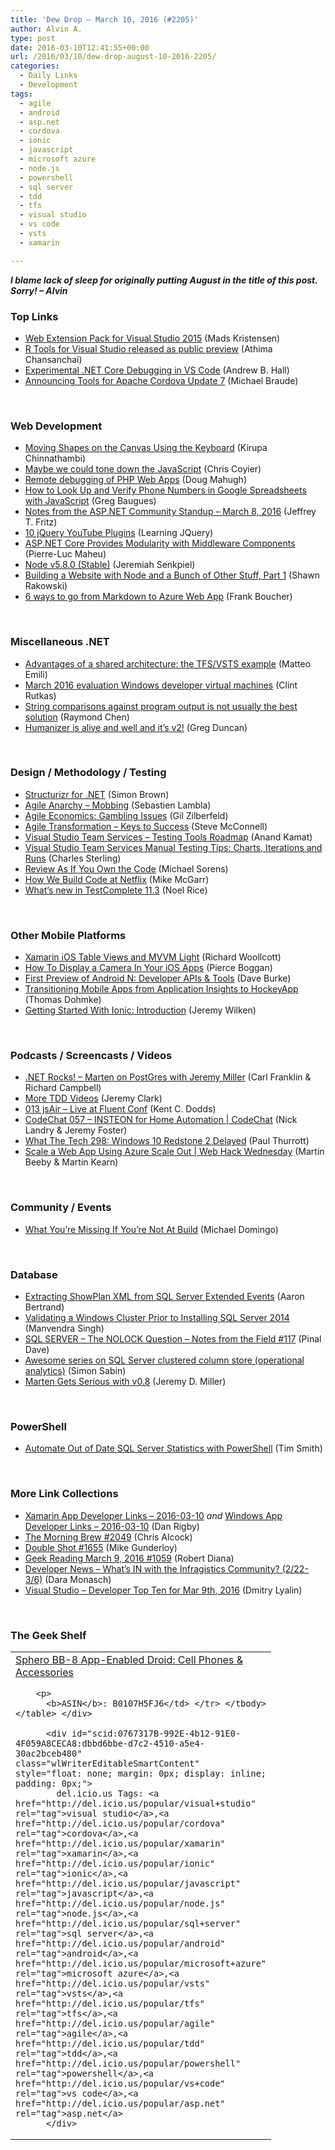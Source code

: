 ```yaml
---
title: 'Dew Drop – March 10, 2016 (#2205)'
author: Alvin A.
type: post
date: 2016-03-10T12:41:55+00:00
url: /2016/03/10/dew-drop-august-10-2016-2205/
categories:
  - Daily Links
  - Development
tags:
  - agile
  - android
  - asp.net
  - cordova
  - ionic
  - javascript
  - microsoft azure
  - node.js
  - powershell
  - sql server
  - tdd
  - tfs
  - visual studio
  - vs code
  - vsts
  - xamarin

---
```

**_I blame lack of sleep for originally putting August in the title of this post. Sorry! &#8211; Alvin_**

### <a name="top"></a>Top Links

  * <a href="https://blogs.msdn.microsoft.com/webdev/2016/03/09/web-extension-pack-for-visual-studio-2015/" target="_blank">Web Extension Pack for Visual Studio 2015</a> (Mads Kristensen)
  * <a href="http://blogs.microsoft.com/firehose/2016/03/09/r-tools-for-visual-studio-released-as-public-preview/" target="_blank">R Tools for Visual Studio released as public preview</a> (Athima Chansanchai)
  * <a href="https://blogs.msdn.microsoft.com/visualstudioalm/2016/03/10/experimental-net-core-debugging-in-vs-code/" target="_blank">Experimental .NET Core Debugging in VS Code</a> (Andrew B. Hall)
  * <a href="https://blogs.msdn.microsoft.com/visualstudio/2016/03/09/announcing-tools-for-apache-cordova-update-7/" target="_blank">Announcing Tools for Apache Cordova Update 7</a> (Michael Braude)

&nbsp;

### <a name="web"></a>Web Development

  * <a href="https://www.kirupa.com/canvas/moving_shapes_canvas_keyboard.htm" target="_blank">Moving Shapes on the Canvas Using the Keyboard</a> (Kirupa Chinnathambi)
  * <a href="https://eev.ee/blog/2016/03/06/maybe-we-could-tone-down-the-javascript/" target="_blank">Maybe we could tone down the JavaScript</a> (Chris Coyier)
  * <a href="http://engineering.microsoft.com/2016/03/09/remote-debugging-of-php-web-apps/" target="_blank">Remote debugging of PHP Web Apps</a> (Doug Mahugh)
  * <a href="http://twilioinc.wpengine.com/2016/03/how-to-look-up-and-verify-phone-numbers-in-google-spreadsheets-with-javascript.html" target="_blank">How to Look Up and Verify Phone Numbers in Google Spreadsheets with JavaScript</a> (Greg Baugues)
  * <a href="https://blogs.msdn.microsoft.com/webdev/2016/03/09/notes-from-the-asp-net-community-standup-march-8-2016/" target="_blank">Notes from the ASP.NET Community Standup – March 8, 2016</a> (Jeffrey T. Fritz)
  * <a href="http://feedproxy.google.com/~r/LearningJquery/~3/X2BPgqqvKTI/10-jquery-youtube-plugins" target="_blank">10 jQuery YouTube Plugins</a> (Learning JQuery)
  * <a href="http://www.infoq.com/news/2016/03/aspnet-core-middleware?utm_campaign=infoq_content&utm_source=infoq&utm_medium=feed&utm_term=global" target="_blank">ASP.NET Core Provides Modularity with Middleware Components</a> (Pierre-Luc Maheu)
  * <a href="https://nodejs.org/en/blog/release/v5.8.0" target="_blank">Node v5.8.0 (Stable)</a> (Jeremiah Senkpiel)
  * <a href="http://www.mylifeforthecode.com/building-a-website-with-node-and-a-bunch-of-other-stuff-part-1/" target="_blank">Building a Website with Node and a Bunch of Other Stuff, Part 1</a> (Shawn Rakowski)
  * <a href="http://www.frankysnotes.com/2016/03/6-ways-to-go-from-markdown-to-azure-web.html" target="_blank">6 ways to go from Markdown to Azure Web App</a> (Frank Boucher)

&nbsp;

### <a name="dotnet"></a>Miscellaneous .NET

  * <a href="http://feedproxy.google.com/~r/MattsAlmSpace/~3/0KO7gtIu-ns/advantages-of-shared-architecture.html" target="_blank">Advantages of a shared architecture: the TFS/VSTS example</a> (Matteo Emili)
  * <a href="https://blogs.windows.com/buildingapps/2016/03/09/march-2016-evaluation-windows-developer-virtual-machines/?WT.mc_id=DX_MVP4025064" target="_blank">March 2016 evaluation Windows developer virtual machines</a> (Clint Rutkas)
  * <a href="https://blogs.msdn.microsoft.com/oldnewthing/20160309-00/?p=93131" target="_blank">String comparisons against program output is not usually the best solution</a> (Raymond Chen)
  * <a href="https://channel9.msdn.com/coding4fun/blog/Humanizer-v2-is-out?WT.mc_id=DX_MVP4025064" target="_blank">Humanizer is alive and well and it&#8217;s v2!</a> (Greg Duncan)

&nbsp;

### <a name="design"></a>Design / Methodology / Testing

  * <a href="http://www.codingthearchitecture.com/2016/03/09/structurizr_for_net.html" target="_blank">Structurizr for .NET</a> (Simon Brown)
  * <a href="http://feedproxy.google.com/~r/SerialSeb/~3/MPsgwB3biwQ/" target="_blank">Agile Anarchy – Mobbing</a> (Sebastien Lambla)
  * <a href="http://feedproxy.google.com/~r/gilzilberfeld/~3/vhaUslbja3Q/agile-economics-gambling-issues.html" target="_blank">Agile Economics: Gambling Issues</a> (Gil Zilberfeld)
  * <a href="http://www.construx.com/10x_Software_Development/Agile_Transformation_-_Keys_to_Success/?blogid=23485" target="_blank">Agile Transformation &#8211; Keys to Success</a> (Steve McConnell)
  * <a href="https://blogs.msdn.microsoft.com/visualstudioalm/2016/03/10/visual-studio-team-services-testing-tools-roadmap/" target="_blank">Visual Studio Team Services – Testing Tools Roadmap</a> (Anand Kamat)
  * <a href="https://blogs.msdn.microsoft.com/visualstudioalm/2016/03/10/visual-studio-team-services-manual-testing-tips-charts-iterations-and-runs/" target="_blank">Visual Studio Team Services Manual Testing Tips: Charts, Iterations and Runs</a> (Charles Sterling)
  * <a href="https://www.simple-talk.com/dotnet/.net-framework/the-zen-of-code-reviews-review-as-if-you-own-the-code/" target="_blank">Review As If You Own the Code</a> (Michael Sorens)
  * <a href="http://techblog.netflix.com/2016/03/how-we-build-code-at-netflix.html" target="_blank">How We Build Code at Netflix</a> (Mike McGarr)
  * <a href="http://blog.falafel.com/whats-new-in-testcomplete-11-3/" target="_blank">What’s new in TestComplete 11.3</a> (Noel Rice)

&nbsp;

### <a name="mobile"></a>Other Mobile Platforms

  * <a href="http://thexamarinjournal.com/xamarin-ios-table-views-and-mvvm-light/" target="_blank">Xamarin iOS Table Views and MVVM Light</a> (Richard Woollcott)
  * <a href="https://blog.xamarin.com/how-to-display-camera-ios-avfoundation/" target="_blank">How To Display a Camera In Your iOS Apps</a> (Pierce Boggan)
  * <a href="http://feedproxy.google.com/~r/blogspot/hsDu/~3/SoWOOjXJZIs/first-preview-of-android-n-developer.html" target="_blank">First Preview of Android N: Developer APIs & Tools</a> (Dave Burke)
  * <a href="https://azure.microsoft.com/blog/transitioning-mobile-apps-from-application-insights-to-hockeyapp/" target="_blank">Transitioning Mobile Apps from Application Insights to HockeyApp</a> (Thomas Dohmke)
  * <a href="http://code.tutsplus.com/tutorials/getting-started-with-ionic-introduction--cms-25919" target="_blank">Getting Started With Ionic: Introduction</a> (Jeremy Wilken)

&nbsp;

### <a name="podcasts"></a>Podcasts / Screencasts / Videos

  * <a href="http://www.dotnetrocks.com/default.aspx?ShowNum=1268" target="_blank">.NET Rocks! &#8211; Marten on PostGres with Jeremy Miller</a> (Carl Franklin & Richard Campbell)
  * <a href="http://jeremybytes.blogspot.com/2016/03/more-tdd-videos.html" target="_blank">More TDD Videos</a> (Jeremy Clark)
  * <a href="http://audio.javascriptair.com/e/013-jsair-live-at-fluent-conf/" target="_blank">013 jsAir &#8211; Live at Fluent Conf</a> (Kent C. Dodds)
  * <a href="https://channel9.msdn.com/Shows/codechat/057?WT.mc_id=DX_MVP4025064" target="_blank">CodeChat 057 &#8211; INSTEON for Home Automation | CodeChat</a> (Nick Landry & Jeremy Foster)
  * <a href="https://www.thurrott.com/podcasts/65161/what-the-tech-298-windows-10-redstone-2-delayed" target="_blank">What The Tech 298: Windows 10 Redstone 2 Delayed</a> (Paul Thurrott)
  * <a href="https://channel9.msdn.com/Shows/Web-Hack-Wednesday/Scale-a-Web-App-Using-Azure-Scale-Out?WT.mc_id=DX_MVP4025064" target="_blank">Scale a Web App Using Azure Scale Out | Web Hack Wednesday</a> (Martin Beeby & Martin Kearn)

&nbsp;

### <a name="events"></a>Community / Events

  * <a href="https://visualstudiomagazine.com/articles/2016/03/09/what-you-need-to-know-about-microsoft-build.aspx" target="_blank">What You&#8217;re Missing If You&#8217;re Not At Build</a> (Michael Domingo)

&nbsp;

### <a name="sql"></a>Database

  * <a href="http://feedproxy.google.com/~r/MSSQLTips-LatestSqlServerTips/~3/M_f8cMt15eo/tip.asp" target="_blank">Extracting ShowPlan XML from SQL Server Extended Events</a> (Aaron Bertrand)
  * <a href="http://feedproxy.google.com/~r/MSSQLTips-LatestSqlServerTips/~3/dL1rNLbNuds/tip.asp" target="_blank">Validating a Windows Cluster Prior to Installing SQL Server 2014</a> (Manvendra Singh)
  * <a href="http://blog.sqlauthority.com/2016/03/10/sql-server-nolock-question-notes-field-117/" target="_blank">SQL SERVER – The NOLOCK Question – Notes from the Field #117</a> (Pinal Dave)
  * <a href="http://feedproxy.google.com/~r/SimonsSqlServerStuff/~3/MmN45w_FIH4/awesome-series-on-sql-server-clustered-column-store-operational-analytics.aspx" target="_blank">Awesome series on SQL Server clustered column store (operational analytics)</a> (Simon Sabin)
  * <a href="http://jeremydmiller.com/2016/03/09/marten-gets-serious-with-v0-8/" target="_blank">Marten Gets Serious with v0.8</a> (Jeremy D. Miller)

&nbsp;

### <a name="ps"></a>PowerShell

  * <a href="http://feedproxy.google.com/~r/MSSQLTips-LatestSqlServerTips/~3/Oc6-ltoNE0c/tip.asp" target="_blank">Automate Out of Date SQL Server Statistics with PowerShell</a> (Tim Smith)

&nbsp;

### <a name="links"></a>More Link Collections

  * <a href="http://allaboutxamarin.com/2016/03/xamarin-app-developer-links-2016-03-10/" target="_blank">Xamarin App Developer Links &#8211; 2016-03-10</a> _and_ <a href="http://windowsappdev.com/2016/03/windows-app-developer-links-2016-03-10/" target="_blank">Windows App Developer Links &#8211; 2016-03-10</a> (Dan Rigby)
  * <a href="http://feedproxy.google.com/~r/ReflectivePerspective/~3/FFN-_GzOIxA/" target="_blank">The Morning Brew #2049</a> (Chris Alcock)
  * <a href="http://afreshcup.com/home/2016/3/9/double-shot-1655.html" target="_blank">Double Shot #1655</a> (Mike Gunderloy)
  * <a href="http://feeds.regulargeek.com/~r/RegularGeek/~3/_1MzU073RNc/" target="_blank">Geek Reading March 9, 2016 #1059</a> (Robert Diana)
  * <a href="http://www.infragistics.com/community/blogs/d-coding/archive/2016/03/09/developer-news-what-39-s-in-with-the-infragistics-community-2-22-3-6.aspx" target="_blank">Developer News &#8211; What&#8217;s IN with the Infragistics Community? (2/22-3/6)</a> (Dara Monasch)
  * <a href="http://www.lyalin.com/2016/03/09/visual-studio-developer-top-ten-for-mar-9th-2016/" target="_blank">Visual Studio – Developer Top Ten for Mar 9th, 2016</a> (Dmitry Lyalin)

&nbsp;

### <a name="shelf"></a>The Geek Shelf

<div id="scid:7dc1bd33-94bd-46fd-a20b-0131235bcd47:c18a0c30-7c26-4d08-b85a-e32be0686496" class="wlWriterEditableSmartContent" style="float: none; margin: 0px; display: inline; padding: 0px;">
  <table border="0" width="400" cellspacing="0" cellpadding="2">
    <tr>
      <td valign="top" width="400">
        <a title="Sphero BB-8 App-Enabled Droid: Cell Phones & Accessories" href="http://www.amazon.com/exec/obidos/ASIN/B0107H5FJ6/amavin-20"><img data-recalc-dims="1" decoding="async" style="float: left;" src="https://i0.wp.com/images.amazon.com/images/P/B0107H5FJ6.01.MZZZZZZZ.jpg?w=660" alt="" align="left" border="0" />Sphero BB-8 App-Enabled Droid: Cell Phones & Accessories</a></p> 
        
        <p>
          <b>ASIN</b>: B0107H5FJ6</td> </tr> </tbody> </table> </div> 
          
          <div id="scid:0767317B-992E-4b12-91E0-4F059A8CECA8:dbbd6bbe-d7c2-4510-a5e4-30ac2bceb480" class="wlWriterEditableSmartContent" style="float: none; margin: 0px; display: inline; padding: 0px;">
            del.icio.us Tags: <a href="http://del.icio.us/popular/visual+studio" rel="tag">visual studio</a>,<a href="http://del.icio.us/popular/cordova" rel="tag">cordova</a>,<a href="http://del.icio.us/popular/xamarin" rel="tag">xamarin</a>,<a href="http://del.icio.us/popular/ionic" rel="tag">ionic</a>,<a href="http://del.icio.us/popular/javascript" rel="tag">javascript</a>,<a href="http://del.icio.us/popular/node.js" rel="tag">node.js</a>,<a href="http://del.icio.us/popular/sql+server" rel="tag">sql server</a>,<a href="http://del.icio.us/popular/android" rel="tag">android</a>,<a href="http://del.icio.us/popular/microsoft+azure" rel="tag">microsoft azure</a>,<a href="http://del.icio.us/popular/vsts" rel="tag">vsts</a>,<a href="http://del.icio.us/popular/tfs" rel="tag">tfs</a>,<a href="http://del.icio.us/popular/agile" rel="tag">agile</a>,<a href="http://del.icio.us/popular/tdd" rel="tag">tdd</a>,<a href="http://del.icio.us/popular/powershell" rel="tag">powershell</a>,<a href="http://del.icio.us/popular/vs+code" rel="tag">vs code</a>,<a href="http://del.icio.us/popular/asp.net" rel="tag">asp.net</a>
          </div>
